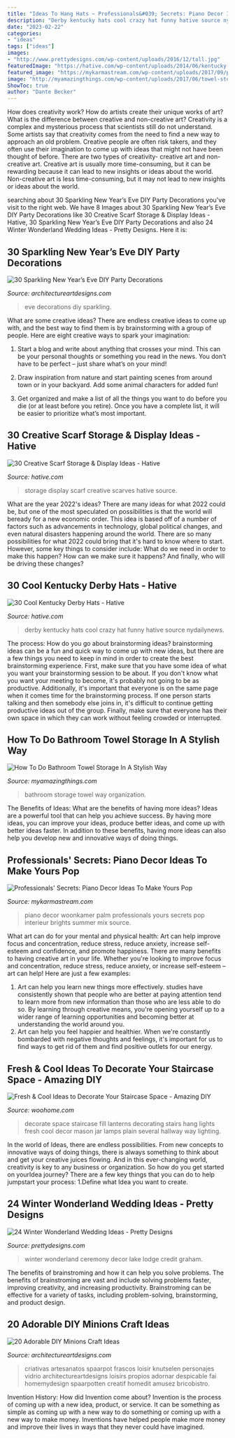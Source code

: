```yaml
---
title: "Ideas To Hang Hats ~ Professionals&#039; Secrets: Piano Decor Ideas To Make Yours Pop"
description: "Derby kentucky hats cool crazy hat funny hative source nydailynews"
date: "2023-02-22"
categories:
- "ideas"
tags: ["ideas"]
images:
- "http://www.prettydesigns.com/wp-content/uploads/2016/12/tall.jpg"
featuredImage: "https://hative.com/wp-content/uploads/2014/06/kentucky-derby-hats/30-kentucky-derby-hats.jpg"
featured_image: "https://mykarmastream.com/wp-content/uploads/2017/09/piano-decor-4.jpg"
image: "http://myamazingthings.com/wp-content/uploads/2017/06/towel-storage-3.jpg"
ShowToc: true
author: "Dante Becker"
---
```



How does creativity work? How do artists create their unique works of art? What is the difference between creative and non-creative art?
Creativity is a complex and mysterious process that scientists still do not understand. Some artists say that creativity comes from the need to find a new way to approach an old problem. Creative people are often risk takers, and they often use their imagination to come up with ideas that might not have been thought of before. There are two types of creativity- creative art and non-creative art. Creative art is usually more time-consuming, but it can be rewarding because it can lead to new insights or ideas about the world. Non-creative art is less time-consuming, but it may not lead to new insights or ideas about the world.

	

		
searching about 30 Sparkling New Year’s Eve DIY Party Decorations you've visit to the right web. We have 8 Images about 30 Sparkling New Year’s Eve DIY Party Decorations like 30 Creative Scarf Storage &amp; Display Ideas - Hative, 30 Sparkling New Year’s Eve DIY Party Decorations and also 24 Winter Wonderland Wedding Ideas - Pretty Designs. Here it is:
		
    
## 30 Sparkling New Year’s Eve DIY Party Decorations

<img loading=lazy src="https://www.architectureartdesigns.com/wp-content/uploads/2013/12/1918-630x941.jpg" onerror="this.onerror=null;this.src='https://tse3.mm.bing.net/th?id=OIP.MdGl__p-XkMslD3blZnPEwHaLD&amp;pid=15.1';" alt="30 Sparkling New Year’s Eve DIY Party Decorations">

_Source: architectureartdesigns.com_

>eve decorations diy sparkling. 

	

What are some creative ideas?
There are endless creative ideas to come up with, and the best way to find them is by brainstorming with a group of people. Here are eight creative ways to spark your imagination: 
1. Start a blog and write about anything that crosses your mind. This can be your personal thoughts or something you read in the news. You don’t have to be perfect – just share what’s on your mind!

2. Draw inspiration from nature and start painting scenes from around town or in your backyard. Add some animal characters for added fun!

3. Get organized and make a list of all the things you want to do before you die (or at least before you retire). Once you have a complete list, it will be easier to prioritize what’s most important.

    
## 30 Creative Scarf Storage &amp; Display Ideas - Hative

<img loading=lazy src="https://hative.com/wp-content/uploads/2015/03/scarf-storage-ideas/7-creative-scarf-storage-and-display-ideas.jpg" onerror="this.onerror=null;this.src='https://tse2.mm.bing.net/th?id=OIP.l2aJPKQK8__Zzwv7XVX_gAHaLI&amp;pid=15.1';" alt="30 Creative Scarf Storage &amp; Display Ideas - Hative">

_Source: hative.com_

>storage display scarf creative scarves hative source. 

	

What are the year 2022's ideas?
There are many ideas for what 2022 could be, but one of the most speculated on possibilities is that the world will beready for a new economic order. This idea is based off of a number of factors such as advancements in technology, global political changes, and even natural disasters happening around the world. There are so many possibilities for what 2022 could bring that it's hard to know where to start. However, some key things to consider include: What do we need in order to make this happen? How can we make sure it happens? And finally, who will be driving these changes?

    
## 30 Cool Kentucky Derby Hats - Hative

<img loading=lazy src="https://hative.com/wp-content/uploads/2014/06/kentucky-derby-hats/30-kentucky-derby-hats.jpg" onerror="this.onerror=null;this.src='https://tse4.mm.bing.net/th?id=OIP.wsj969OiLmzcQMTDIg1wRwHaGO&amp;pid=15.1';" alt="30 Cool Kentucky Derby Hats - Hative">

_Source: hative.com_

>derby kentucky hats cool crazy hat funny hative source nydailynews. 

	

The process: How do you go about brainstorming ideas?
brainstorming ideas can be a fun and quick way to come up with new ideas, but there are a few things you need to keep in mind in order to create the best brainstorming experience. First, make sure that you have some idea of what you want your brainstorming session to be about. If you don't know what you want your meeting to become, it's probably not going to be as productive. Additionally, it's important that everyone is on the same page when it comes time for the brainstorming process. If one person starts talking and then somebody else joins in, it's difficult to continue getting productive ideas out of the group. Finally, make sure that everyone has their own space in which they can work without feeling crowded or interrupted.

    
## How To Do Bathroom Towel Storage In A Stylish Way

<img loading=lazy src="http://myamazingthings.com/wp-content/uploads/2017/06/towel-storage-3.jpg" onerror="this.onerror=null;this.src='https://tse3.mm.bing.net/th?id=OIP.kxRud2E6LD2Dr3BOrFgCjQHaJ4&amp;pid=15.1';" alt="How To Do Bathroom Towel Storage In A Stylish Way">

_Source: myamazingthings.com_

>bathroom storage towel way organization. 

	

The Benefits of Ideas: What are the benefits of having more ideas?
Ideas are a powerful tool that can help you achieve success. By having more ideas, you can improve your ideas, produce better ideas, and come up with better ideas faster. In addition to these benefits, having more ideas can also help you develop new and innovative ways of doing things.

    
## Professionals&#039; Secrets: Piano Decor Ideas To Make Yours Pop

<img loading=lazy src="https://mykarmastream.com/wp-content/uploads/2017/09/piano-decor-4.jpg" onerror="this.onerror=null;this.src='https://tse2.mm.bing.net/th?id=OIP.pV1YrLkEpo5g-sPxUOFt5AHaKa&amp;pid=15.1';" alt="Professionals&#039; Secrets: Piano Decor Ideas To Make Yours Pop">

_Source: mykarmastream.com_

>piano decor woonkamer palm professionals yours secrets pop interieur brights summer mix source. 

	

What art can do for your mental and physical health: Art can help improve focus and concentration, reduce stress, reduce anxiety, increase self-esteem and confidence, and promote happiness.
There are many benefits to having creative art in your life. Whether you're looking to improve focus and concentration, reduce stress, reduce anxiety, or increase self-esteem – art can help! Here are just a few examples: 
1. Art can help you learn new things more effectively. studies have consistently shown that people who are better at paying attention tend to learn more from new information than those who are less able to do so. By learning through creative means, you're opening yourself up to a wider range of learning opportunities and becoming better at understanding the world around you. 
2. Art can help you feel happier and healthier. When we're constantly bombarded with negative thoughts and feelings, it's important for us to find ways to get rid of them and find positive outlets for our energy.

    
## Fresh &amp; Cool Ideas To Decorate Your Staircase Space - Amazing DIY

<img loading=lazy src="http://www.woohome.com/wp-content/uploads/2016/10/need-ideas-to-decorate-staircase-space-2.jpg" onerror="this.onerror=null;this.src='https://tse2.mm.bing.net/th?id=OIP.bVnnQA_aXB8slswObv8cqQHaJ5&amp;pid=15.1';" alt="Fresh &amp; Cool Ideas to Decorate Your Staircase Space - Amazing DIY">

_Source: woohome.com_

>decorate space staircase fill lanterns decorating stairs hang lights fresh cool decor mason jar lamps plain several hallway way lighting. 

	

In the world of Ideas, there are endless possibilities. From new concepts to innovative ways of doing things, there is always something to think about and get your creative juices flowing. And in this ever-changing world, creativity is key to any business or organization. So how do you get started on yourIdea journey? There are a few key things that you can do to help jumpstart your process: 1.Define what Idea you want to create.

    
## 24 Winter Wonderland Wedding Ideas - Pretty Designs

<img loading=lazy src="http://www.prettydesigns.com/wp-content/uploads/2016/12/tall.jpg" onerror="this.onerror=null;this.src='https://tse1.mm.bing.net/th?id=OIP.oEc0o41J3uhEl7dovMB69AHaLG&amp;pid=15.1';" alt="24 Winter Wonderland Wedding Ideas - Pretty Designs">

_Source: prettydesigns.com_

>winter wonderland ceremony decor lake lodge credit graham. 

	

The benefits of brainstroming and how it can help you solve problems.
The benefits of brainstroming are vast and include solving problems faster, improving creativity, and increasing productivity. Brainstroming can be effective for a variety of tasks, including problem-solving, brainstorming, and product design.

    
## 20 Adorable DIY Minions Craft Ideas

<img loading=lazy src="https://www.architectureartdesigns.com/wp-content/uploads/2014/02/1815.jpg" onerror="this.onerror=null;this.src='https://tse3.mm.bing.net/th?id=OIP.pcmJXxpa9GNg_nNJ7B5yeAHaJ3&amp;pid=15.1';" alt="20 Adorable DIY Minions Craft Ideas">

_Source: architectureartdesigns.com_

>criativas artesanatos spaarpot frascos loisir knutselen personajes vidrio architectureartdesigns loisirs propios adornar despicable fai homemydesign spaarpotten creatif homedit amusez bricobistro. 

	

Invention History: How did Invention come about?
Invention is the process of coming up with a new idea, product, or service. It can be something as simple as coming up with a new way to do something or coming up with a new way to make money. Inventions have helped people make more money and improve their lives in ways that they never could have imagined.

